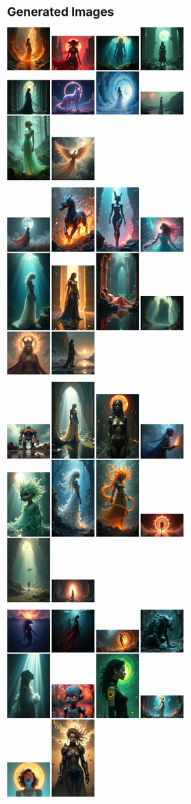 # Generated Images



<img src="2025_08_02_01.png" width="100"/> <img src="2025_08_02_02.png" width="100"/> <img src="2025_08_02_03.png" width="100"/> <img src="2025_08_02_04.png" width="100"/> <img src="2025_08_02_05.png" width="100"/> <img src="2025_08_02_06.png" width="100"/> <img src="2025_08_02_07.png" width="100"/> <img src="2025_08_02_08.png" width="100"/> <img src="2025_08_02_09.png" width="100"/> <img src="2025_08_02_10.png" width="100"/>

<img src="2025_08_02_11.png" width="100"/> <img src="2025_08_02_12.png" width="100"/> <img src="2025_08_02_13.png" width="100"/> <img src="2025_08_02_14.png" width="100"/> <img src="2025_08_02_15.png" width="100"/> <img src="2025_08_02_16.png" width="100"/> <img src="2025_08_02_17.png" width="100"/> <img src="2025_08_02_18.png" width="100"/> <img src="2025_08_02_19.png" width="100"/> <img src="2025_08_02_20.png" width="100"/>

<img src="2025_08_02_21.png" width="100"/> <img src="2025_08_02_22.png" width="100"/> <img src="2025_08_02_23.png" width="100"/> <img src="2025_08_02_24.png" width="100"/> <img src="2025_08_02_25.png" width="100"/> <img src="2025_08_02_26.png" width="100"/> <img src="2025_08_02_27.png" width="100"/> <img src="2025_08_02_28.png" width="100"/> <img src="2025_08_02_29.png" width="100"/> <img src="2025_08_02_30.png" width="100"/>

<img src="2025_08_02_31.png" width="100"/> <img src="2025_08_02_32.png" width="100"/> <img src="2025_08_02_33.png" width="100"/> <img src="2025_08_02_34.png" width="100"/> <img src="2025_08_02_35.png" width="100"/> <img src="2025_08_02_36.png" width="100"/> <img src="2025_08_02_37.png" width="100"/> <img src="2025_08_02_38.png" width="100"/> <img src="2025_08_02_39.png" width="100"/> <img src="2025_08_02_40.png" width="100"/>